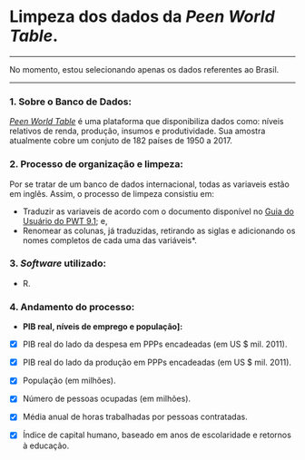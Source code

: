 # Limpeza dos dados da *Peen World Table*.
---
No momento, estou selecionando apenas os dados referentes ao Brasil. 

---

### 1. **Sobre o Banco de Dados:**

*[Peen World Table](https://www.rug.nl/ggdc/productivity/pwt/?lang=en)* é uma plataforma que disponibiliza dados como: níveis relativos de renda, produção, insumos e produtividade. Sua amostra atualmente cobre um conjuto de 182 países de 1950 a 2017. 

### 2. **Processo de organização e limpeza:**

Por se tratar de um banco de dados internacional, todas as variaveis estão em inglês. Assim, o processo de limpeza consistiu em:
  - Traduzir as variaveis de acordo com o documento disponível no [Guia do Usuário do PWT 9.1](https://www.rug.nl/ggdc/docs/pwt91_user_guide_to_data_files.pdf); e,
  - Renomear as colunas, já traduzidas, retirando as siglas e adicionando os nomes completos de cada uma das variáveis*.
 
### 3. **_Software_ utilizado:**
  - R.

### 4. **Andamento do processo:**

- **PIB real, níveis de emprego e população]:**

- [x] PIB real do lado da despesa em PPPs encadeadas (em US $ mil. 2011).
- [x] PIB real do lado da produção em PPPs encadeadas (em US $ mil. 2011).
- [x] População (em milhões).
- [x] Número de pessoas ocupadas (em milhões).
- [x] Média anual de horas trabalhadas por pessoas contratadas.
- [x] Índice de capital humano, baseado em anos de escolaridade e retornos à educação.



 

